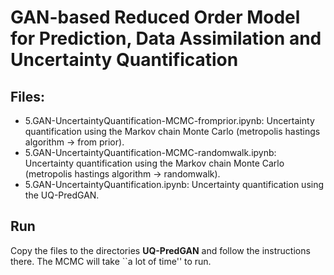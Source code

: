 # GAN-based Reduced Order Model for Prediction, Data Assimilation and Uncertainty Quantification

## Files:

- 5.GAN-UncertaintyQuantification-MCMC-fromprior.ipynb: Uncertainty quantification using the Markov chain Monte Carlo (metropolis hastings algorithm -> from prior).
- 5.GAN-UncertaintyQuantification-MCMC-randomwalk.ipynb: Uncertainty quantification using the Markov chain Monte Carlo (metropolis hastings algorithm -> randomwalk).
- 5.GAN-UncertaintyQuantification.ipynb: Uncertainty quantification using the UQ-PredGAN.

## Run

Copy the files to the directories **UQ-PredGAN** and follow the instructions there. The MCMC will take ``a lot of time'' to run.




